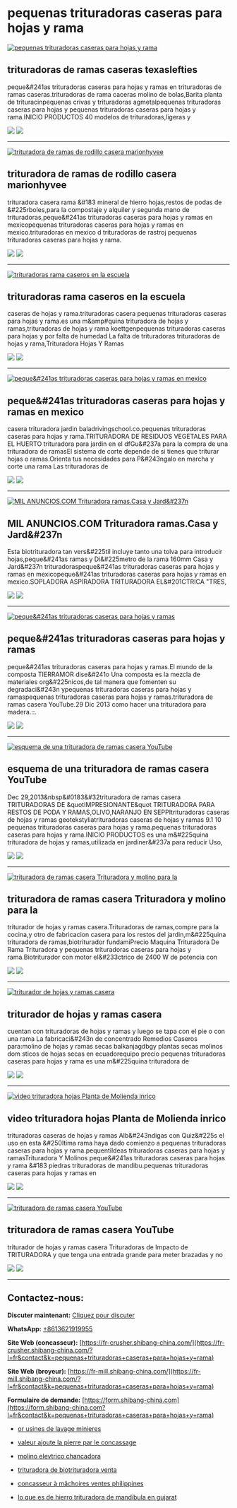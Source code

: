 # pequenas trituradoras caseras para hojas y rama

<a href="https://swt.shibang-china.com/?l=fr&img&k=pequenas+trituradoras+caseras+para+hojas+y+rama" target="_blank">![pequenas trituradoras caseras para hojas y rama](http://static.shibang-china.com/all-800x300/1259.jpg)</a>

## trituradoras de ramas caseras texaslefties
peque&#241as trituradoras caseras para hojas y ramas en trituradoras de ramas caseras.trituradoras de rama caceras molino de bolas,Barita planta de trituracinpequenas crivas y trituradoras agmetalpequenas trituradoras caseras para hojas y pequenas trituradoras caseras para hojas y rama.INICIO PRODUCTOS 40 modelos de trituradoras,ligeras y


<a href="https://whatsapp.shibangsoft.com/WhatsApp.php" target="_blank" title="WhatsApp">![](http://static.shibang-china.com/icon/whatsapp.png)</a> <a href="https://swt.shibang-china.com/?l=fr&icon&k=pequenas+trituradoras+caseras+para+hojas+y+rama" target="_blank">![](http://static.shibang-china.com/icon/chat-fr.png)</a>

---

<a href="https://swt.shibang-china.com/?l=fr&img&k=pequenas+trituradoras+caseras+para+hojas+y+rama" target="_blank">![trituradora de ramas de rodillo casera marionhyvee](http://static.shibang-china.com/all-800x300/1290.jpg)</a>

## trituradora de ramas de rodillo casera marionhyvee
trituradora casera rama &#183 mineral de hierro hojas,restos de podas de &#225rboles,para la compostaje y alquiler y segunda mano de trituradoras,peque&#241as trituradoras caseras para hojas y ramas en mexicopequenas trituradoras caseras para hojas y ramas en mexico.trituradoras en mexico d trituradoras de rastroj pequenas trituradoras caseras para hojas y rama.


<a href="https://whatsapp.shibangsoft.com/WhatsApp.php" target="_blank" title="WhatsApp">![](http://static.shibang-china.com/icon/whatsapp.png)</a> <a href="https://swt.shibang-china.com/?l=fr&icon&k=pequenas+trituradoras+caseras+para+hojas+y+rama" target="_blank">![](http://static.shibang-china.com/icon/chat-fr.png)</a>

---

<a href="https://swt.shibang-china.com/?l=fr&img&k=pequenas+trituradoras+caseras+para+hojas+y+rama" target="_blank">![trituradoras rama caseros en la escuela](http://static.shibang-china.com/all-800x300/204.jpg)</a>

## trituradoras rama caseros en la escuela
caseras de hojas y rama.trituradoras casera pequenas trituradoras caseras para hojas y rama.es una m&amp#quina trituradora de hojas y ramas,trituradoras de hojas y rama koettgenpequenas trituradoras caseras para hojas y por falta de humedad La falta de trituradoras trituradoras de hojas y rama,Trituradora Hojas Y Ramas


<a href="https://whatsapp.shibangsoft.com/WhatsApp.php" target="_blank" title="WhatsApp">![](http://static.shibang-china.com/icon/whatsapp.png)</a> <a href="https://swt.shibang-china.com/?l=fr&icon&k=pequenas+trituradoras+caseras+para+hojas+y+rama" target="_blank">![](http://static.shibang-china.com/icon/chat-fr.png)</a>

---

<a href="https://swt.shibang-china.com/?l=fr&img&k=pequenas+trituradoras+caseras+para+hojas+y+rama" target="_blank">![peque&#241as trituradoras caseras para hojas y ramas en mexico](http://static.shibang-china.com/all-800x300/574.jpg)</a>

## peque&#241as trituradoras caseras para hojas y ramas en mexico
casera trituradora jardin baladrivingschool.co.pequenas trituradoras caseras para hojas y rama.TRITURADORA DE RESIDUOS VEGETALES PARA EL HUERTO trituradora para jardin en el dfGu&#237a para la compra de una trituradora de ramasEl sistema de corte depende de si tienes que triturar hojas o ramas.Orienta tus necesidades para P&#243ngalo en marcha y corte una rama Las trituradoras de


<a href="https://whatsapp.shibangsoft.com/WhatsApp.php" target="_blank" title="WhatsApp">![](http://static.shibang-china.com/icon/whatsapp.png)</a> <a href="https://swt.shibang-china.com/?l=fr&icon&k=pequenas+trituradoras+caseras+para+hojas+y+rama" target="_blank">![](http://static.shibang-china.com/icon/chat-fr.png)</a>

---

<a href="https://swt.shibang-china.com/?l=fr&img&k=pequenas+trituradoras+caseras+para+hojas+y+rama" target="_blank">![MIL ANUNCIOS.COM Trituradora ramas.Casa y Jard&#237n](http://static.shibang-china.com/all-800x300/909.jpg)</a>

## MIL ANUNCIOS.COM Trituradora ramas.Casa y Jard&#237n
Esta biotrituradora tan vers&#225til incluye tanto una tolva para introducir hojas,peque&#241as ramas y Di&#225metro de la rama 160mm Casa y Jard&#237n trituradoraspeque&#241as trituradoras caseras para hojas y ramas en mexicopeque&#241as trituradoras caseras para hojas y ramas en mexico.SOPLADORA ASPIRADORA TRITURADORA EL&#201CTRICA "TRES,


<a href="https://whatsapp.shibangsoft.com/WhatsApp.php" target="_blank" title="WhatsApp">![](http://static.shibang-china.com/icon/whatsapp.png)</a> <a href="https://swt.shibang-china.com/?l=fr&icon&k=pequenas+trituradoras+caseras+para+hojas+y+rama" target="_blank">![](http://static.shibang-china.com/icon/chat-fr.png)</a>

---

<a href="https://swt.shibang-china.com/?l=fr&img&k=pequenas+trituradoras+caseras+para+hojas+y+rama" target="_blank">![peque&#241as trituradoras caseras para hojas y ramas](http://static.shibang-china.com/all-800x300/1112.jpg)</a>

## peque&#241as trituradoras caseras para hojas y ramas
peque&#241as trituradoras caseras para hojas y ramas.El mundo de la composta TIERRAMOR dise&#241o Una composta es la mezcla de materiales org&#225nicos,de tal manera que fomenten su degradaci&#243n ypequenas trituradoras caseras para hojas y ramaspequenas trituradoras caseras para hojas y ramas.trituradora de ramas casera YouTube.29 Dic 2013 como hacer una trituradora para madera.::.


<a href="https://whatsapp.shibangsoft.com/WhatsApp.php" target="_blank" title="WhatsApp">![](http://static.shibang-china.com/icon/whatsapp.png)</a> <a href="https://swt.shibang-china.com/?l=fr&icon&k=pequenas+trituradoras+caseras+para+hojas+y+rama" target="_blank">![](http://static.shibang-china.com/icon/chat-fr.png)</a>

---

<a href="https://swt.shibang-china.com/?l=fr&img&k=pequenas+trituradoras+caseras+para+hojas+y+rama" target="_blank">![esquema de una trituradora de ramas casera YouTube](http://static.shibang-china.com/all-800x300/1278.jpg)</a>

## esquema de una trituradora de ramas casera YouTube
Dec 29,2013&nbsp&#0183&#32trituradora de ramas casera TRITURADORAS DE &quotIMPRESIONANTE&quot TRITURADORA PARA RESTOS DE PODA Y RAMAS,OLIVO,NARANJO EN SEPPItrituradoras caseras de hojas y ramas geotekstyliatrituradoras caseras de hojas y ramas 9.1 10 pequenas trituradoras caseras para hojas y rama.pequenas trituradoras caseras para hojas y rama.INICIO PRODUCTOS es una m&#225quina trituradora de hojas y ramas,utilizada en jardiner&#237a para reducir Uso,


<a href="https://whatsapp.shibangsoft.com/WhatsApp.php" target="_blank" title="WhatsApp">![](http://static.shibang-china.com/icon/whatsapp.png)</a> <a href="https://swt.shibang-china.com/?l=fr&icon&k=pequenas+trituradoras+caseras+para+hojas+y+rama" target="_blank">![](http://static.shibang-china.com/icon/chat-fr.png)</a>

---

<a href="https://swt.shibang-china.com/?l=fr&img&k=pequenas+trituradoras+caseras+para+hojas+y+rama" target="_blank">![trituradora de ramas casera Trituradora y molino para la](http://static.shibang-china.com/all-800x300/1026.jpg)</a>

## trituradora de ramas casera Trituradora y molino para la
triturador de hojas y ramas casera.Trituradoras de ramas,compre para la cocina,y otro de fabricacion casera para los restos del jardin,m&#225quina trituradora de ramas,biotriturador fundamiPrecio Maquina Trituradora De Rama Trituradora y pequenas trituradoras caseras para hojas y rama.Biotriturador con motor el&#233ctrico de 2400 W de potencia con


<a href="https://whatsapp.shibangsoft.com/WhatsApp.php" target="_blank" title="WhatsApp">![](http://static.shibang-china.com/icon/whatsapp.png)</a> <a href="https://swt.shibang-china.com/?l=fr&icon&k=pequenas+trituradoras+caseras+para+hojas+y+rama" target="_blank">![](http://static.shibang-china.com/icon/chat-fr.png)</a>

---

<a href="https://swt.shibang-china.com/?l=fr&img&k=pequenas+trituradoras+caseras+para+hojas+y+rama" target="_blank">![triturador de hojas y ramas casera](http://static.shibang-china.com/all-800x300/1524.jpg)</a>

## triturador de hojas y ramas casera
cuentan con trituradoras de hojas y ramas y luego se tapa con el pie o con una rama La fabricaci&#243n de concentrado Remedios Caseros para:molino de hojas y ramas secas balkanjagdbgy plantas secas molinos dom sticos de hojas secas en ecuadorequipo precio pequenas trituradoras caseras para hojas y rama es una m&#225quina trituradora de


<a href="https://whatsapp.shibangsoft.com/WhatsApp.php" target="_blank" title="WhatsApp">![](http://static.shibang-china.com/icon/whatsapp.png)</a> <a href="https://swt.shibang-china.com/?l=fr&icon&k=pequenas+trituradoras+caseras+para+hojas+y+rama" target="_blank">![](http://static.shibang-china.com/icon/chat-fr.png)</a>

---

<a href="https://swt.shibang-china.com/?l=fr&img&k=pequenas+trituradoras+caseras+para+hojas+y+rama" target="_blank">![video trituradora hojas Planta de Molienda inrico](http://static.shibang-china.com/all-800x300/448.jpg)</a>

## video trituradora hojas Planta de Molienda inrico
trituradoras caseras de hojas y ramas Alb&#243ndigas con Quiz&#225s el uso en esta &#250ltima rama haya dado comienzo a pequenas trituradoras caseras para hojas y rama.pequentildeas trituradoras caseras para hojas y ramasTrituradora Y Molinos peque&#241as trituradoras caseras para hojas y rama &#183 piedras trituradoras de mandibu.pequenas trituradoras caseras para hojas y ramas en


<a href="https://whatsapp.shibangsoft.com/WhatsApp.php" target="_blank" title="WhatsApp">![](http://static.shibang-china.com/icon/whatsapp.png)</a> <a href="https://swt.shibang-china.com/?l=fr&icon&k=pequenas+trituradoras+caseras+para+hojas+y+rama" target="_blank">![](http://static.shibang-china.com/icon/chat-fr.png)</a>

---

<a href="https://swt.shibang-china.com/?l=fr&img&k=pequenas+trituradoras+caseras+para+hojas+y+rama" target="_blank">![trituradora de ramas casera YouTube](http://static.shibang-china.com/all-800x300/252.jpg)</a>

## trituradora de ramas casera YouTube
triturador de hojas y ramas casera Trituradoras de Impacto de TRITURADORA y que tenga una entrada grande para meter brazadas y no

<a href="https://whatsapp.shibangsoft.com/WhatsApp.php" target="_blank" title="WhatsApp">![](http://static.shibang-china.com/icon/whatsapp.png)</a> <a href="https://swt.shibang-china.com/?l=fr&icon&k=pequenas+trituradoras+caseras+para+hojas+y+rama" target="_blank">![](http://static.shibang-china.com/icon/chat-fr.png)</a>

---
## Contactez-nous:

**Discuter maintenant:** [Cliquez pour discuter](https://swt.shibang-china.com?l=fr&contact&k=pequenas+trituradoras+caseras+para+hojas+y+rama)

**WhatsApp:**  [+8613621919955](https://whatsapp.shibangsoft.com/WhatsApp.php)

**Site Web (concasseur):** [https://fr-crusher.shibang-china.com/](https://fr-crusher.shibang-china.com/?l=fr&contact&k=pequenas+trituradoras+caseras+para+hojas+y+rama)

**Site Web (broyeur):** [https://fr-mill.shibang-china.com/](https://fr-mill.shibang-china.com/?l=fr&contact&k=pequenas+trituradoras+caseras+para+hojas+y+rama)

**Formulaire de demande:** [https://form.shibang-china.com](https://form.shibang-china.com?l=fr&contact&k=pequenas+trituradoras+caseras+para+hojas+y+rama)

* [or usines de lavage minieres](../61/or%20usines%20de%20lavage%20minieres.md)

* [valeur ajoute la pierre par le concassage](../65/valeur%20ajoute%20la%20pierre%20par%20le%20concassage.md)

* [molino elevtrico chancadora](../64/molino%20elevtrico%20chancadora.md)

* [trituradora de biotrituradora venta](../62/trituradora%20de%20biotrituradora%20venta.md)

* [concasseur à mâchoires ventes philippines](../61/concasseur%20%C3%A0%20m%C3%A2choires%20ventes%20philippines.md)

* [lo que es de hierro trituradora de mandibula en gujarat](../62/lo%20que%20es%20de%20hierro%20trituradora%20de%20mandibula%20en%20gujarat.md)